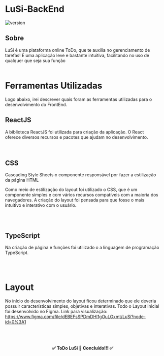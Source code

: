 # LuSi-BackEnd
![version]( https://img.shields.io/badge/version-1.0.0-Green)

## Sobre
LuSi é uma plataforma online ToDo, que te auxilia no gerenciamento de tarefas! É uma aplicação leve e bastante intuitiva, facilitando no uso de qualquer
que seja sua função
<br>
<br>

# Ferramentas Utilizadas
Logo abaixo, irei descrever quais foram as ferramentas utilizadas para o desenvolvimento do FrontEnd.<br>

## ReactJS
A biblioteca ReactJS foi utilizada para criação da aplicação. O React oferece diversos recursos e pacotes que ajudam no desenvolvimento.  
<br>
<br>

## CSS
Cascading Style Sheets o componente responsável por fazer a estilização da página HTML

Como meio de estilização do layout foi utilizado o CSS, que é um componente simples e com vários recursos compatíveis com a maioria dos navegadores. 
A criação do layout foi pensada para que fosse o mais intuitivo e interativo com o usuário.

<br>
<br>

## TypeScript
Na criação de página e funções foi utilizado o a linguagem de programação TypeScript.

<br>
<br>

# Layout 
No início do desenvolvimento do layout ficou determinado que ele deveria possuir  características simples, objetivas e interativas. Todo o Layout inicial
foi desenvolvido no Figma. Link para visualização: https://www.figma.com/file/dEBEFsSPDmDHI1gOuLOxmt/LuSi?node-id=0%3A1

<br>
<br>
<h4 align="center">
✅  ToDo LuSi  🚀 Concluído!!!  ✅
</h4>
